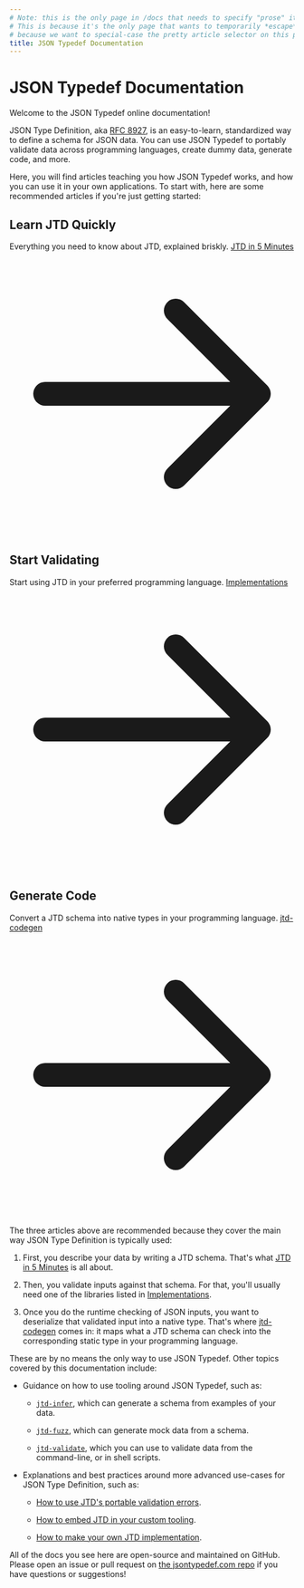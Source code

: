 ```yaml
---
# Note: this is the only page in /docs that needs to specify "prose" itself.
# This is because it's the only page that wants to temporarily *escape* prose,
# because we want to special-case the pretty article selector on this page.
title: JSON Typedef Documentation
---
```


<div class="prose prose-green">

# JSON Typedef Documentation

Welcome to the JSON Typedef online documentation!

JSON Type Definition, aka [RFC 8927](https://tools.ietf.org/html/rfc8927), is an
easy-to-learn, standardized way to define a schema for JSON data. You can use
JSON Typedef to portably validate data across programming languages, create
dummy data, generate code, and more.

Here, you will find articles teaching you how JSON Typedef works, and how you
can use it in your own applications. To start with, here are some recommended
articles if you're just getting started:

</div>

<section class="mt-8 mb-8 flex flex-col lg:flex-row lg:space-x-4 text-white">
    <div class="lg:w-full p-4 rounded-lg bg-gradient-to-br from-blue-500 to-green-500">
        <h2 class="text-xl font-semibold">Learn JTD Quickly</h2>
        <span class="block mt-4">
            Everything you need to know about JTD, explained briskly.
        </span>
        <a href="/docs/jtd-in-5-minutes" class="mt-6 bg-green-800 bg-opacity-50 hover:bg-opacity-75 transition-colors duration-200 rounded-xl font-semibold py-2 px-4 inline-flex items-center">
            JTD in 5 Minutes
            <svg class="ml-2 -mr-0.5 h-4 w-4" xmlns="http://www.w3.org/2000/svg" fill="none" viewBox="0 0 24 24" stroke="currentColor">
                <path stroke-linecap="round" stroke-linejoin="round" stroke-width="2" d="M14 5l7 7m0 0l-7 7m7-7H3" />
            </svg>
        </a>
    </div>
    <div class="lg:w-full p-4 rounded-lg bg-gradient-to-br from-purple-500 to-blue-500">
        <h2 class="text-xl font-semibold">Start Validating</h2>
        <span class="block mt-4">
            Start using JTD in your preferred programming language.
        </span>
        <a href="/docs/implementations" class="mt-6 bg-purple-800 bg-opacity-50 hover:bg-opacity-75 transition-colors duration-200 rounded-xl font-semibold py-2 px-4 inline-flex items-center">
            Implementations
            <svg class="ml-2 -mr-0.5 h-4 w-4" xmlns="http://www.w3.org/2000/svg" fill="none" viewBox="0 0 24 24" stroke="currentColor">
                <path stroke-linecap="round" stroke-linejoin="round" stroke-width="2" d="M14 5l7 7m0 0l-7 7m7-7H3" />
            </svg>
        </a>
    </div>
    <div class="lg:w-full p-4 rounded-lg bg-gradient-to-br from-yellow-500 to-red-500">
        <h2 class="text-xl font-semibold">Generate Code</h2>
        <span class="block mt-4">
            Convert a JTD schema into native types in your programming language.
        </span>
        <a href="/docs/jtd-codegen" class="mt-6 bg-red-800 bg-opacity-50 hover:bg-opacity-75 transition-colors duration-200 rounded-xl font-semibold py-2 px-4 inline-flex items-center">
            jtd-codegen
            <svg class="ml-2 -mr-0.5 h-4 w-4" xmlns="http://www.w3.org/2000/svg" fill="none" viewBox="0 0 24 24" stroke="currentColor">
                <path stroke-linecap="round" stroke-linejoin="round" stroke-width="2" d="M14 5l7 7m0 0l-7 7m7-7H3" />
            </svg>
        </a>
    </div>
</section>

<div class="prose prose-green">

The three articles above are recommended because they cover the main way JSON
Type Definition is typically used:

1. First, you describe your data by writing a JTD schema. That's what [JTD in 5
   Minutes](/docs/jtd-in-5-minutes) is all about.

2. Then, you validate inputs against that schema. For that, you'll usually need
   one of the libraries listed in [Implementations](/docs/implementations).

3. Once you do the runtime checking of JSON inputs, you want to deserialize that
   validated input into a native type. That's where
   [jtd-codegen](/docs/jtd-codegen) comes in: it maps what a JTD schema can
   check into the corresponding static type in your programming language.

These are by no means the only way to use JSON Typedef. Other topics covered by
this documentation include:

* Guidance on how to use tooling around JSON Typedef, such as:

    * [`jtd-infer`](/docs/jtd-infer), which can generate a schema from examples
      of your data.

    * [`jtd-fuzz`](/docs/jtd-fuzz), which can generate mock data from a schema.

    * [`jtd-validate`](/docs/jtd-validate), which you can use to validate data
      from the command-line, or in shell scripts.

* Explanations and best practices around more advanced use-cases for JSON Type
  Definition, such as:

  * [How to use JTD's portable validation errors](/docs/validation-errors).

  * [How to embed JTD in your custom tooling](/docs/embedding-jtd).

  * [How to make your own JTD implementation](/docs/implement-jtd).

All of the docs you see here are open-source and maintained on GitHub. Please
open an issue or pull request on [the jsontypedef.com
repo](https://github.com/jsontypedef/jsontypedef.com) if you have questions or
suggestions!

</div>
